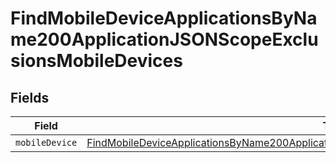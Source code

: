 # FindMobileDeviceApplicationsByName200ApplicationJSONScopeExclusionsMobileDevices


## Fields

| Field                                                                                                                                                                                                                   | Type                                                                                                                                                                                                                    | Required                                                                                                                                                                                                                | Description                                                                                                                                                                                                             |
| ----------------------------------------------------------------------------------------------------------------------------------------------------------------------------------------------------------------------- | ----------------------------------------------------------------------------------------------------------------------------------------------------------------------------------------------------------------------- | ----------------------------------------------------------------------------------------------------------------------------------------------------------------------------------------------------------------------- | ----------------------------------------------------------------------------------------------------------------------------------------------------------------------------------------------------------------------- |
| `mobileDevice`                                                                                                                                                                                                          | [FindMobileDeviceApplicationsByName200ApplicationJSONScopeExclusionsMobileDevicesMobileDevice](../../models/operations/findmobiledeviceapplicationsbyname200applicationjsonscopeexclusionsmobiledevicesmobiledevice.md) | :heavy_minus_sign:                                                                                                                                                                                                      | N/A                                                                                                                                                                                                                     |